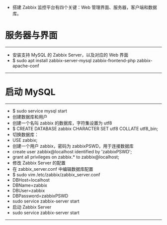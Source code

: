 + 搭建 Zabbix 监控平台有四个关键：Web 管理界面、服务器，客户端和数据库。
# 服务器与界面
---
+ 安装支持 MySQL 的 Zabbix Server，以及对应的 Web 界面
+ $ sudo apt install zabbix-server-mysql zabbix-frontend-php zabbix-apache-conf
---
# 启动 MySQL
---
+ $ sudo service mysql start
+ 创建数据库和用户
+ 创建一个名叫 zabbix 的数据库，字符集设置为 utf8
+ $ CREATE DATABASE zabbix CHARACTER SET utf8 COLLATE utf8_bin;
+ 切换数据库：
+ USE zabbix;
+ 创建一个用户 zabbix，密码为 zabbixPSWD，用于连接数据库
+ create user zabbix@localhost identified by 'zabbixPSWD';
+ grant all privileges on zabbix.* to zabbix@localhost;
+ 修改 Zabbix Server 的配置
+ 在 zabbix_server.conf 中编辑数据库配置
+ $ sudo vim /etc/zabbix/zabbix_server.conf
+ DBHost=localhost
+ DBName=zabbix
+ DBUser=zabbix
+ DBPassword=zabbixPSWD
+ sudo service zabbix-server start
+ 启动 Zabbix Server
+ sudo service zabbix-server start
---